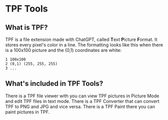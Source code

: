 # TPF Tools
## What is TPF?
TPF is a file extension made with ChatGPT, called **T**ext **P**icture **F**ormat. It stores every pixel's color in a line.
The formatting looks like this when there is a 100x100 picture and the (0,1) coordinates are white:
```
1 100x100
2 (0,1) (255, 255, 255)
3 ...
```
## What's included in TPF Tools?
There is a TPF file viewer with you can view TPF pictures in Picture Mode and edit TPF files in text mode.
There is a TPF Converter that can convert TPF to PNG and JPG and vice versa.
There is a TPF Paint there you can paint pictures in TPF.
